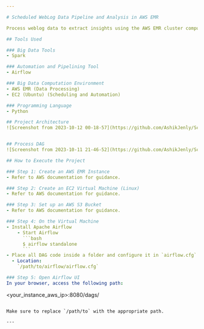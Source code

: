 ```yaml
---

# Scheduled WebLog Data Pipeline and Analysis in AWS EMR

Process weblog data to extract insights using the AWS EMR cluster computing service with Apache Spark and schedule weekly log analysis of data from Amazon S3.

## Tools Used

### Big Data Tools
- Spark

### Automation and Pipelining Tool
- Airflow

### Big Data Computation Environment
- AWS EMR (Data Processing)
- EC2 (Ubuntu) (Scheduling and Automation)

### Programming Language
- Python

## Project Architecture
![Screenshot from 2023-10-12 00-18-57](https://github.com/AshikJenly/Scheduled-WebLog-Data-Pipeline-and-Analysis-in-AWS-EMR/assets/116492348/23d7f563-2ad4-4373-90b0-b02ebf0bbb37)


## Process DAG
![Screenshot from 2023-10-11 21-46-52](https://github.com/AshikJenly/Scheduled-WebLog-Data-Pipeline-and-Analysis-in-AWS-EMR/assets/116492348/6561440a-b19a-4ed5-93ff-77162eb57e94)

## How to Execute the Project

### Step 1: Create an AWS EMR Instance
- Refer to AWS documentation for guidance.

### Step 2: Create an EC2 Virtual Machine (Linux)
- Refer to AWS documentation for guidance.

### Step 3: Set up an AWS S3 Bucket
- Refer to AWS documentation for guidance.

### Step 4: On the Virtual Machine
- Install Apache Airflow
    - Start Airflow
      ```bash
      $ airflow standalone
      ```
- Place all DAG code inside a folder and configure it in `airflow.cfg`
  - Location:
    `/path/to/airflow/airflow.cfg`

### Step 5: Open Airflow UI
In your browser, access the following path:
```
<your_instance_aws_ip>:8080/dags/
```

Make sure to replace `/path/to` with the appropriate path.

---
```

